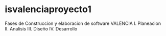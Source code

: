 # isvalenciaproyecto1
Fases de Construccion y elaboracion de software VALENCIA
I. Planeacion
II. Analisis
III. Diseño
IV. Desarrollo
